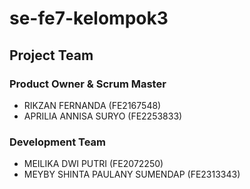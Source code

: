# se-fe7-kelompok3

## Project Team
### Product Owner & Scrum Master
- RIKZAN FERNANDA (FE2167548)
- APRILIA ANNISA SURYO (FE2253833)

### Development Team
- MEILIKA DWI PUTRI (FE2072250)
- MEYBY SHINTA PAULANY SUMENDAP (FE2313343)
